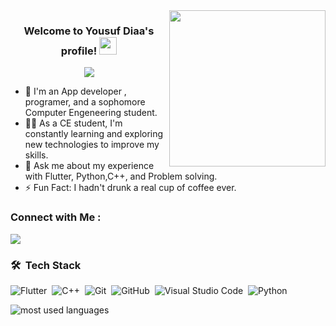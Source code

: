 
<img width="250" align="right" src="https://c.tenor.com/_DOBjnGspYAAAAAM/code-coding.gif">

<h3 align="center">
  Welcome to Yousuf Diaa's profile!
  <img src="https://media.giphy.com/media/hvRJCLFzcasrR4ia7z/giphy.gif" width="28">
</h3>

<!-- Typing SVG by DenverCoder1 - https://github.com/DenverCoder1/readme-typing-svg -->
<p align="center">
  <a href="https://github.com/DenverCoder1/readme-typing-svg"><img src="https://readme-typing-svg.herokuapp.com/?lines=Full-stack%20web%20developer;Always%20learning%20new%20things&font=Fira%20Code&center=true&width=440&height=45&color=f75c7e&vCenter=true&size=22"></a>
</p> 

- 🏢 I'm an App developer , programer, and a sophomore Computer Engeneering student.  
- 👨‍💻 As a CE student, I'm constantly learning and exploring new technologies to improve my skills.
- 💬 Ask me about my experience with Flutter, Python,C++, and Problem solving.
- ⚡ Fun Fact: I hadn't drunk a real cup of coffee ever.

### Connect with Me :

<a href="www.linkedin.com/in/yousuf-roshdy-2b8a20265" target="_blank"><img src="https://img.shields.io/badge/-Yousef%20Diaa-0077B5?style=for-the-badge&logo=Linkedin&logoColor=white"/></a>
### 🛠 &nbsp;Tech Stack
![Flutter](https://img.shields.io/badge/-Flutter%20-05122A?style=flat&logo=flutter)&nbsp;
![C++](https://img.shields.io/badge/-C++%20-05122A?style=flat&logo=cplusplus)&nbsp;
![Git](https://img.shields.io/badge/-Git-05122A?style=flat&logo=git)&nbsp;
![GitHub](https://img.shields.io/badge/-GitHub-05122A?style=flat&logo=github)&nbsp;
![Visual Studio Code](https://img.shields.io/badge/-Visual%20Studio%20Code-05122A?style=flat&logo=visual-studio-code&logoColor=007ACC)&nbsp;
![Python](https://img.shields.io/badge/-Python%20-05122A?style=flat&logo=python)&nbsp;




<img align="left" src="https://github-readme-stats.vercel.app/api/top-langs?username=Cyrex04&show_icons=true&locale=en&layout=compact&theme=radical" alt="most used languages" />
